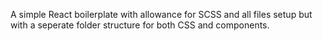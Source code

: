 A simple React boilerplate with allowance for SCSS and all files setup but with a seperate folder structure for both CSS and components.